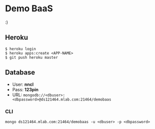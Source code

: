 # Demo BaaS

:)

## Heroku

```
$ heroku login
$ heroku apps:create <APP-NAME>
$ git push heroku master
```

## Database

- User: **nncl**
- Pass: **123pin**
- URL: `mongodb://<dbuser>:<dbpassword>@ds121464.mlab.com:21464/demobaas`

### CLI

```
mongo ds121464.mlab.com:21464/demobaas -u <dbuser> -p <dbpassword>
```
